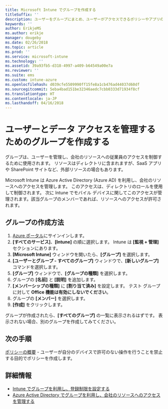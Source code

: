 ```yaml
---
title: Microsoft Intune でグループを作成する
titleSuffix: ''
description: ユーザーをグループにまとめ、ユーザーがアクセスできるポリシーやアプリの管理を簡単にします。
keywords: ''
author: ErikjeMS
ms.author: erikje
manager: dougeby
ms.date: 02/26/2018
ms.topic: article
ms.prod: ''
ms.service: microsoft-intune
ms.technology: ''
ms.assetid: 39a93fb5-d318-4997-a409-b64549a00e7a
ms.reviewer: ''
ms.suite: ems
ms.custom: intune-azure
ms.openlocfilehash: d039cfe5509990ff15fe8a1cb476ad44037d60df
ms.sourcegitcommit: 5eba4bad151be32346aedc7cbb0333d71934f8cf
ms.translationtype: HT
ms.contentlocale: ja-JP
ms.lasthandoff: 04/16/2018
---
```

# <a name="create-a-group-to-manage-your-users-and-data-access"></a>ユーザーとデータ アクセスを管理するためのグループを作成する

グループは、ユーザーを管理し、会社のリソースへの従業員のアクセスを制御するために使用されます。 リソースはディレクトリに含まれますが、SaaS アプリや SharePoint サイトなど、外部リソースの場合もあります。

Microsoft Intune は Azure Active Directory (Azure AD) を利用し、会社のリソースへのアクセスを管理します。 このアクセスは、ディレクトリのロールを使用して制御されます。 次に Intune でモバイル デバイスに関してこのアクセスが管理されます。該当グループのメンバーであれば、リソースへのアクセスが許可されます。

## <a name="how-do-i-create-a-group"></a>グループの作成方法

1. [Azure ポータル](https://portal.azure.com)にサインインします。
2. **[すべてのサービス]**、**[Intune]** の順に選択します。 Intune は **[監視 + 管理]** セクションにあります。
3. **[Microsoft Intune]** ウィンドウを開いたら、**[グループ]** を選択します。
4. **[ユーザーとグループ - すべてのグループ]** ウィンドウで、**[新しいグループ]** コマンドを選択します。
5. **[グループ]** ウィンドウで、**[グループの種類]** を選択します。
5. グループの **[名前]** と **[説明]** を追加します。
6. **[メンバーシップの種類]** に **[割り当て済み]** を設定します。 テスト グループに対して **Office 機能は有効にしないでください**。
7. グループの **[メンバー]** を選択します。
7. **[作成]** をクリックします。

グループが作成されたら、**[すべてのグループ]** の一覧に表示されるはずです。 表示されない場合、別のグループを作成してみてください。

## <a name="next-steps"></a>次の手順

[ポリシーの概要](get-started-policies.md) - ユーザーが自分のデバイスで許可のない操作を行うことを禁止する目的でポリシーを作成します。

## <a name="learn-more"></a>詳細情報

* [Intune でグループを利用し、登録制限を設定する](groups-add.md)
* [Azure Active Directory でグループを利用し、会社のリソースへのアクセスを管理する](https://docs.microsoft.com/azure/active-directory/active-directory-manage-groups)
